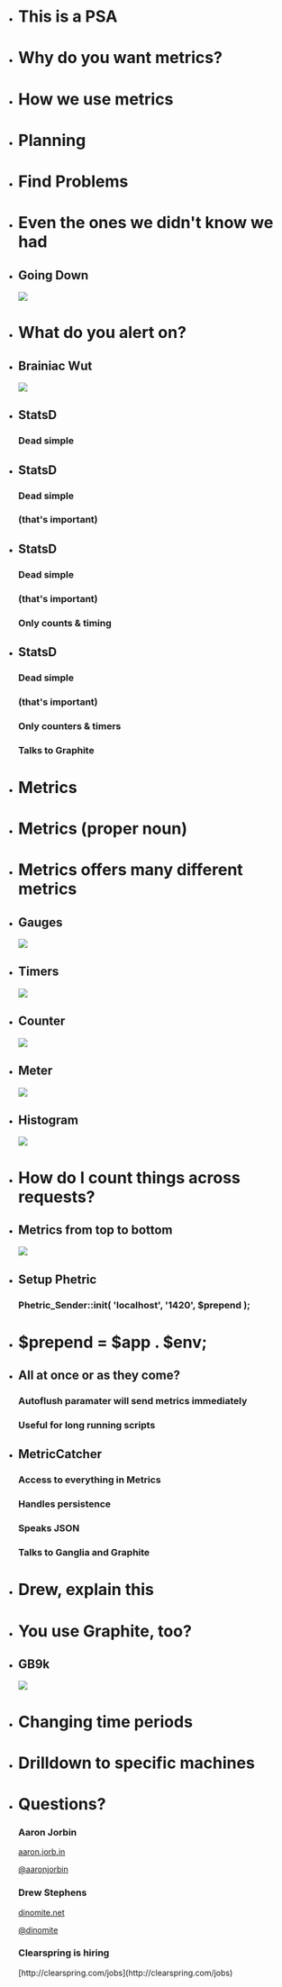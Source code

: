 <!-- INTRODUCTION -->

*   # This is a PSA
<!-- WHY -->
*   # Why do you want metrics?

*   # How we use metrics

*   # Planning

*   # Find Problems

*   # Even the ones we didn't know we had

*   ## Going Down
     <img src="images/something_wrong.png">  

*   # What do you alert on?

*   ## Brainiac Wut
    <img src="images/brainiac-wut.png">

<!-- STATSD -->
<!--
StatsD is simple, which is important because, like testing,
metrics only get done if they're easy to use.
-->
*   ## StatsD
    ### Dead simple

*   ## StatsD
    ### Dead simple
    ### (that's important)

*   ## StatsD
    ### Dead simple
    ### (that's important)
    ### Only counts & timing

*   ## StatsD
    ### Dead simple
    ### (that's important)
    ### Only counters & timers
    ### Talks to Graphite

<!--
Metrics written by Coda Hale at Yammer
-->
*   # Metrics

*   # Metrics (proper noun)

*   # Metrics offers many different metrics

*   ## Gauges
    <img src="images/gauge.jpg">

*   ## Timers
    <img src="images/timer.jpg">

*   ## Counter
    <img src="images/counter.jpg">

*   ## Meter
    <img src="images/meter.jpg">

*   ## Histogram
    <img src="images/histogram.jpg">

*   # How do I count things across requests?
<!--  How it all works flowchart -->

*   ## Metrics from top to bottom
    <img src="images/flowchart.png">

<!-- PHETRIC -->
*   ## Setup Phetric

    ### Phetric_Sender::init( 'localhost', '1420', $prepend );

*   # $prepend = $app . $env;

*   ## All at once or as they come?

    ### Autoflush paramater will send metrics immediately
    ### Useful for long running scripts

<!-- METRIC CATCHER -->
*   ## MetricCatcher

    ### Access to everything in Metrics
    ### Handles persistence
    ### Speaks JSON
    ### Talks to Ganglia and Graphite

<!-- GANGLIA -->
*   # Drew, explain this

<!-- GRAPHITE -->
*   # You use Graphite, too?

*   ## GB9k
    <img src="images/GB9k.jpg">

<!-- EXISTING ISSUES -->
*   # Changing time periods

*   # Drilldown to specific machines

*   # Questions?
    <div class='presenter'>
        <h3>Aaron Jorbin</h3>
        <p><a href="http://aaron.jorb.in">aaron.jorb.in</a></p>
        <p><a href="http://twitter.com/aaronjorbin">@aaronjorbin</a></p>
    </div>
    <div class='presenter'>
        <h3>Drew Stephens</h3>
        <p><a href="http://dinomite.net/">dinomite.net</a></p>
        <p><a href="http://twitter.com/dinomite">@dinomite</a></p>
    </div>
    <div id="joinus">
        <h3>Clearspring is hiring</h3>
        [http://clearspring.com/jobs](http://clearspring.com/jobs)
    <div>
